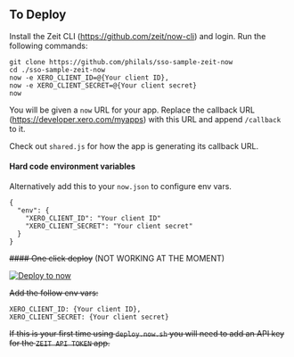 ## To Deploy

Install the Zeit CLI (https://github.com/zeit/now-cli) and login. Run the following commands:

```
git clone https://github.com/philals/sso-sample-zeit-now
cd ./sso-sample-zeit-now
now -e XERO_CLIENT_ID=@{Your client ID},
now -e XERO_CLIENT_SECRET=@{Your client secret}
now
```

You will be given a `now` URL for your app. Replace the callback URL (https://developer.xero.com/myapps) with this URL and append `/callback` to it. 

Check out `shared.js` for how the app is generating its callback URL.

#### Hard code environment variables

Alternatively add this to your `now.json` to configure env vars.

```
{
  "env": {
    "XERO_CLIENT_ID": "Your client ID"
    "XERO_CLIENT_SECRET": "Your client secret"
  }
}
```


~~#### One click deploy~~ (NOT WORKING AT THE MOMENT)

[![Deploy to now](https://deploy.now.sh/static/button.svg)](https://deploy.now.sh/?repo=https://github.com/philals/sso-sample-zeit-now&env=XERO_CLIENT_ID&env=XERO_CLIENT_SECRET)

~~Add the follow env vars:~~

```
XERO_CLIENT_ID: {Your client ID},
XERO_CLIENT_SECRET: {Your client secret}
```

~~If this is your first time using `deploy.now.sh` you will need to add an API key for the `ZEIT API TOKEN` app.~~

